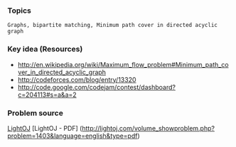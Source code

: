 ### Topics

    Graphs, bipartite matching, Minimum path cover in directed acyclic graph

### Key idea (Resources)

- http://en.wikipedia.org/wiki/Maximum_flow_problem#Minimum_path_cover_in_directed_acyclic_graph
- http://codeforces.com/blog/entry/13320
- http://code.google.com/codejam/contest/dashboard?c=204113#s=a&a=2


### Problem source

[LightOJ](http://lightoj.com/volume_showproblem.php?problem=1403)
[LightOJ - PDF] (http://lightoj.com/volume_showproblem.php?problem=1403&language=english&type=pdf)
